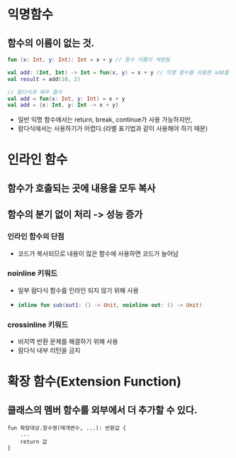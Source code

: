 # 익명함수
## 함수의 이름이 없는 것.

```kotlin
fun (x: Int, y: Int): Int = x + y // 함수 이름이 색량됨

val add: (Int, Int) -> Int = fun(x, y) = x + y // 익명 함수를 사용한 add를 선언
val result = add(10, 2)
```

```kotlin
// 람다식과 매우 흡사
val add = fun(x: Int, y: Int) = x + y
val add = {x: Int, y: Int -> x + y}
```

* 일반 익명 함수에서는 return, break, continue가 사용 가능하지만,
* 람다식에서는 사용하기가 어렵다.(라벨 표기법과 같이 사용해야 하기 때문)

# 인라인 함수
## 함수가 호출되는 곳에 내용을 모두 복사
## 함수의 분기 없이 처리 -> 성능 증가

### 인라인 함수의 단점
* 코드가 복사되므로 내용이 많은 함수에 사용하면 코드가 늘어남

### noinline 키워드
* 일부 람다식 함수를 인라인 되지 않기 위해 사용
* ```kotlin
  inline fun sub(out1: () -> Unit, noinline out: () -> Unit)
  ```
  
### crossinline 키워드
* 비지역 반환 문제를 해결하기 위해 사용
* 람다식 내부 리턴을 금지


# 확장 함수(Extension Function)
## 클래스의 멤버 함수를 외부에서 더 추가할 수 있다.
```
fun 확장대상.함수명(매개변수, ...): 반환값 {
    ...
    return 값
}
```